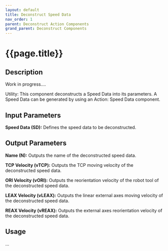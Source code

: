 ```yaml
---
layout: default
title: Deconstruct Speed Data
nav_order: 1
parent: Deconstruct Action Components
grand_parent: Deconstruct Components
---
```


# **{{page.title}}**

## **Description**

Work in progress....

Utility: This component deconstructs a Speed Data into its parameters. A Speed Data can be generated by using an Action: Speed Data component.

## **Input Parameters**

**Speed Data (SD):** Defines the speed data to be deconstructed.

## **Output Parameters**

**Name (N):** Outputs the name of the deconstructed speed data.

**TCP Velocity (vTCP):** Outputs the TCP moving velocity of the deconstructed speed data.

**ORI Velocity (vORI):** Outputs the reorientation velocity of the robot tool of the deconstructed speed data.

**LEAX Velocity (vLEAX):** Outputs the linear external axes moving velocity of the deconstructed speed data.

**REAX Velocity (vREAX):** Outputs the external axes reorientation velocity of the deconstructed speed data.


## **Usage**

...
